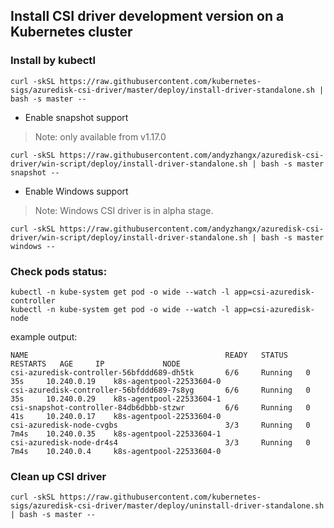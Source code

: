 ## Install CSI driver development version on a Kubernetes cluster

### Install by kubectl
```console
curl -skSL https://raw.githubusercontent.com/kubernetes-sigs/azuredisk-csi-driver/master/deploy/install-driver-standalone.sh | bash -s master --
```

 - Enable snapshot support
> Note: only available from v1.17.0
```console
curl -skSL https://raw.githubusercontent.com/andyzhangx/azuredisk-csi-driver/win-script/deploy/install-driver-standalone.sh | bash -s master snapshot --
```

 - Enable Windows support
> Note: Windows CSI driver is in alpha stage.

```console
curl -skSL https://raw.githubusercontent.com/andyzhangx/azuredisk-csi-driver/win-script/deploy/install-driver-standalone.sh | bash -s master windows --
```

### Check pods status:

```console
kubectl -n kube-system get pod -o wide --watch -l app=csi-azuredisk-controller
kubectl -n kube-system get pod -o wide --watch -l app=csi-azuredisk-node
```

example output:

```console
NAME                                            READY   STATUS    RESTARTS   AGE     IP             NODE
csi-azuredisk-controller-56bfddd689-dh5tk       6/6     Running   0          35s     10.240.0.19    k8s-agentpool-22533604-0
csi-azuredisk-controller-56bfddd689-7s8yg       6/6     Running   0          35s     10.240.0.29    k8s-agentpool-22533604-1
csi-snapshot-controller-84db6dbbb-stzwr         6/6     Running   0          41s     10.240.0.17    k8s-agentpool-22533604-0
csi-azuredisk-node-cvgbs                        3/3     Running   0          7m4s    10.240.0.35    k8s-agentpool-22533604-1
csi-azuredisk-node-dr4s4                        3/3     Running   0          7m4s    10.240.0.4     k8s-agentpool-22533604-0
```

### Clean up CSI driver

```console
curl -skSL https://raw.githubusercontent.com/kubernetes-sigs/azuredisk-csi-driver/master/deploy/uninstall-driver-standalone.sh | bash -s master --
```
